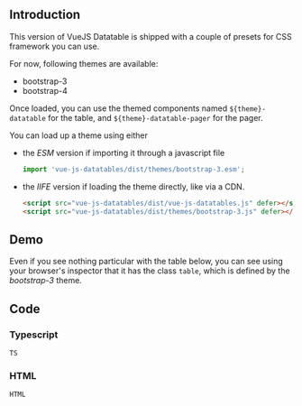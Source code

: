 ## Introduction

This version of VueJS Datatable is shipped with a couple of presets for CSS framework you can use.

For now, following themes are available:

* bootstrap-3
* bootstrap-4

Once loaded, you can use the themed components named `${theme}-datatable` for the table, and `${theme}-datatable-pager` for the pager.

You can load up a theme using either

* the *ESM* version if importing it through a javascript file

	```ts
	import 'vue-js-datatables/dist/themes/bootstrap-3.esm';
	```

* the *IIFE* version if loading the theme directly, like via a CDN.

	```html
	<script src="vue-js-datatables/dist/vue-js-datatables.js" defer></script>
	<script src="vue-js-datatables/dist/themes/bootstrap-3.js" defer></script>
	```

## Demo

<div class="alert alert-info">
    <i class="fas fa-info-circle"></i>
    Even if you see nothing particular with the table below, you can see using your browser's inspector that it has the class <code>table</code>, which is defined by the <em>bootstrap-3</em> theme.
</div>

<div id="demo-app">
	<div class="row">
		<div class="col-xs-12 table-responsive">
			<bootstrap-3-datatable  :columns="columns" :data="rows" :filter="filter" :per-page="10"></bootstrap-3-datatable>
			<bootstrap-3-datatable-pager v-model="page"></bootstrap-3-datatable-pager>
		</div>
	</div>
	<div class="row">
	</div>
</div>

## Code

### Typescript

```TS```

### HTML

```HTML```

<script src="{{relativeURLToRoot /assets/js/rows.js}}" defer></script>
<script id="deps"></script>
<script src="{{relativeURLToRoot /assets/js/bootstrap-3.js}}" defer></script>
<script id="demo-script"></script>
